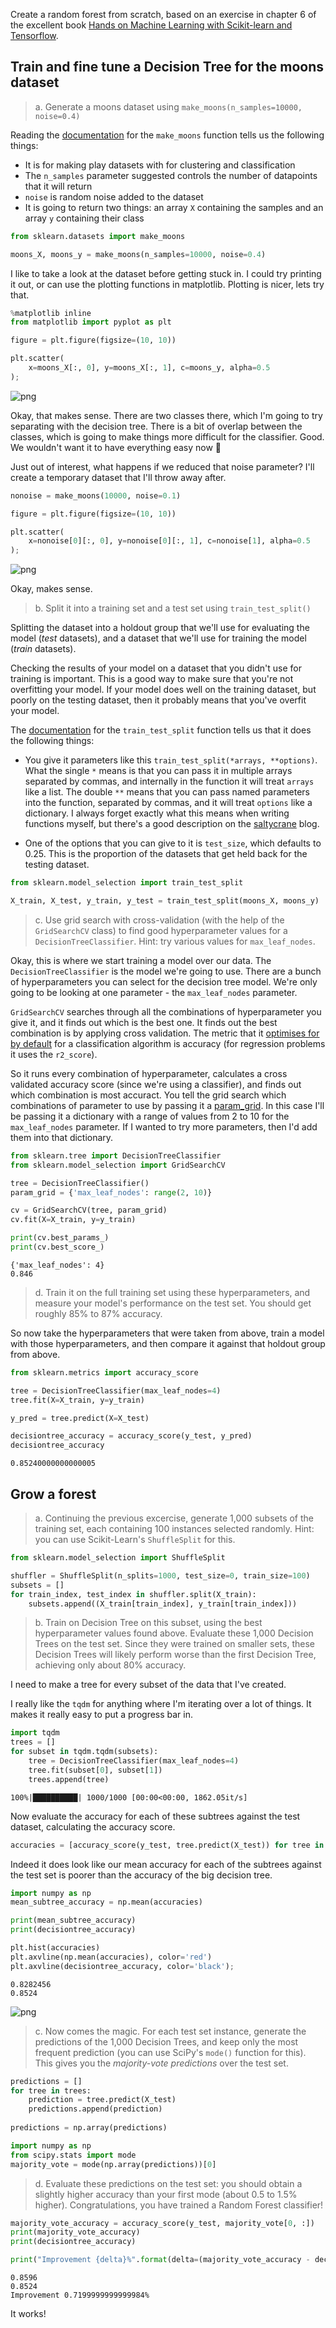 
Create a random forest from scratch, based on an exercise in chapter 6 of the excellent book [Hands on Machine Learning with Scikit-learn and Tensorflow](http://shop.oreilly.com/product/0636920052289.do).

## Train and fine tune a Decision Tree for the moons dataset

> a. Generate a moons dataset using `make_moons(n_samples=10000, noise=0.4)`

Reading the [documentation](http://scikit-learn.org/stable/modules/generated/sklearn.datasets.make_moons.html) for the `make_moons` function tells us the following things:

 - It is for making play datasets with for clustering and classification
 - The `n_samples` parameter suggested controls the number of datapoints that it will return
 - `noise` is random noise added to the dataset
 - It is going to return two things: an array `X` containing the samples and an array `y` containing their class


```python
from sklearn.datasets import make_moons

moons_X, moons_y = make_moons(n_samples=10000, noise=0.4)
```

I like to take a look at the dataset before getting stuck in.
I could try printing it out, or can use the plotting functions in matplotlib.
Plotting is nicer, lets try that.


```python
%matplotlib inline
from matplotlib import pyplot as plt

figure = plt.figure(figsize=(10, 10))

plt.scatter(
    x=moons_X[:, 0], y=moons_X[:, 1], c=moons_y, alpha=0.5
);
```


![png](Random%20forest%20from%20scratch_files/Random%20forest%20from%20scratch_3_0.png)


Okay, that makes sense.
There are two classes there, which I'm going to try separating with the decision tree.
There is a bit of overlap between the classes, which is going to make things more difficult for the classifier.
Good. We wouldn't want it to have everything easy now 🙂

Just out of interest,
what happens if we reduced that noise parameter?
I'll create a temporary dataset that I'll throw away after.


```python
nonoise = make_moons(10000, noise=0.1)

figure = plt.figure(figsize=(10, 10))

plt.scatter(
    x=nonoise[0][:, 0], y=nonoise[0][:, 1], c=nonoise[1], alpha=0.5
);
```


![png](Random%20forest%20from%20scratch_files/Random%20forest%20from%20scratch_5_0.png)


Okay, makes sense.

> b. Split it into a training set and a test set using `train_test_split()`

Splitting the dataset into a holdout group that we'll use for evaluating the model (_test_ datasets),
and a dataset that we'll use for training the model (_train_ datasets).

Checking the results of your model on a dataset that you didn't use for training is important.
This is a good way to make sure that you're not overfitting your model.
If your model does well on the training dataset,
but poorly on the testing dataset, 
then it probably means that you've overfit your model.

The [documentation](http://scikit-learn.org/stable/modules/generated/sklearn.model_selection.train_test_split.html) for the `train_test_split` function tells us that it does the following things:

 - You give it parameters like this `train_test_split(*arrays, **options)`. What the single `*` means is that you can pass it in multiple arrays separated by commas, and internally in the function it will treat `arrays` like a list. The double `**` means that you can pass named parameters into the function, separated by commas, and it will treat `options` like a dictionary. I always forget exactly what this means when writing functions myself, but there's a good description on the [saltycrane](http://www.saltycrane.com/blog/2008/01/how-to-use-args-and-kwargs-in-python/) blog.
 
 - One of the options that you can give to it is `test_size`, which defaults to $0.25$. This is the proportion of the datasets that get held back for the testing dataset.


```python
from sklearn.model_selection import train_test_split

X_train, X_test, y_train, y_test = train_test_split(moons_X, moons_y)
```

> c. Use grid search with cross-validation (with the help of the `GridSearchCV` class) to find good hyperparameter values for a `DecisionTreeClassifier`. Hint: try various values for `max_leaf_nodes`.

Okay, this is where we start training a model over our data.
The `DecisionTreeClassifier` is the model we're going to use.
There are a bunch of hyperparameters you can select for the decision tree model.
We're only going to be looking at one parameter - the `max_leaf_nodes` parameter.

`GridSearchCV` searches through all the combinations of hyperparameter you give it,
and it finds out which is the best one.
It finds out the best combination is by applying cross validation.
The metric that it [optimises for by default](http://scikit-learn.org/stable/modules/grid_search.html#specifying-an-objective-metric) for a classification algorithm is accuracy
(for regression problems it uses the `r2_score`).

So it runs every combination of hyperparameter,
calculates a cross validated accuracy score (since we're using a classifier),
and finds out which combination is most accuract.
You tell the grid search which combinations of parameter to use by passing it a [param_grid](http://scikit-learn.org/stable/modules/generated/sklearn.model_selection.GridSearchCV.html).
In this case I'll be passing it a dictionary with a range of values from 2 to 10 for the `max_leaf_nodes` parameter.
If I wanted to try more parameters, then I'd add them into that dictionary.


```python
from sklearn.tree import DecisionTreeClassifier
from sklearn.model_selection import GridSearchCV

tree = DecisionTreeClassifier()
param_grid = {'max_leaf_nodes': range(2, 10)}

cv = GridSearchCV(tree, param_grid)
cv.fit(X=X_train, y=y_train)

print(cv.best_params_)
print(cv.best_score_)
```

    {'max_leaf_nodes': 4}
    0.846


> d. Train it on the full training set using these hyperparameters, and measure your model's performance on the test set. You should get roughly $85\%$ to $87\%$ accuracy.

So now take the hyperparameters that were taken from above,
train a model with those hyperparameters,
and then compare it against that holdout group from above.


```python
from sklearn.metrics import accuracy_score

tree = DecisionTreeClassifier(max_leaf_nodes=4)
tree.fit(X=X_train, y=y_train)

y_pred = tree.predict(X=X_test)

decisiontree_accuracy = accuracy_score(y_test, y_pred)
decisiontree_accuracy
```




    0.85240000000000005



## Grow a forest

> a. Continuing the previous excercise, generate 1,000 subsets of the training set, each containing 100 instances selected randomly. Hint: you can use Scikit-Learn's `ShuffleSplit` for this.


```python
from sklearn.model_selection import ShuffleSplit

shuffler = ShuffleSplit(n_splits=1000, test_size=0, train_size=100)
subsets = []
for train_index, test_index in shuffler.split(X_train):
    subsets.append((X_train[train_index], y_train[train_index]))
```

> b. Train on Decision Tree on this subset, using the best hyperparameter values found above. Evaluate these 1,000 Decision Trees on the test set. Since they were trained on smaller sets, these Decision Trees will likely perform worse than the first Decision Tree, achieving only about 80% accuracy.

I need to make a tree for every subset of the data that I've created.

I really like the `tqdm` for anything where I'm iterating over a lot of things.
It makes it really easy to put a progress bar in.


```python
import tqdm
trees = []
for subset in tqdm.tqdm(subsets):
    tree = DecisionTreeClassifier(max_leaf_nodes=4)
    tree.fit(subset[0], subset[1])
    trees.append(tree)    
```

    100%|██████████| 1000/1000 [00:00<00:00, 1862.05it/s]


Now evaluate the accuracy for each of these subtrees against the test dataset,
calculating the accuracy score.


```python
accuracies = [accuracy_score(y_test, tree.predict(X_test)) for tree in trees]
```

Indeed it does look like our mean accuracy for each of the subtrees against the test set is poorer than the accuracy of the big decision tree.


```python
import numpy as np
mean_subtree_accuracy = np.mean(accuracies)

print(mean_subtree_accuracy)
print(decisiontree_accuracy)

plt.hist(accuracies)
plt.axvline(np.mean(accuracies), color='red')
plt.axvline(decisiontree_accuracy, color='black');
```

    0.8282456
    0.8524



![png](Random%20forest%20from%20scratch_files/Random%20forest%20from%20scratch_21_1.png)


> c. Now comes the magic. For each test set instance, generate the predictions of the 1,000 Decision Trees, and keep only the most frequent prediction (you can use SciPy's `mode()` function for this). This gives you the _majority-vote predictions_ over the test set.


```python
predictions = []
for tree in trees:
    prediction = tree.predict(X_test)
    predictions.append(prediction)
    
predictions = np.array(predictions)
```


```python
import numpy as np
from scipy.stats import mode
majority_vote = mode(np.array(predictions))[0]
```

> d. Evaluate these predictions on the test set: you should obtain a slightly higher accuracy than your first mode (about 0.5 to 1.5% higher). Congratulations, you have trained a Random Forest classifier!


```python
majority_vote_accuracy = accuracy_score(y_test, majority_vote[0, :])
print(majority_vote_accuracy)
print(decisiontree_accuracy)

print("Improvement {delta}%".format(delta=(majority_vote_accuracy - decisiontree_accuracy)*100))
```

    0.8596
    0.8524
    Improvement 0.7199999999999984%


It works!
